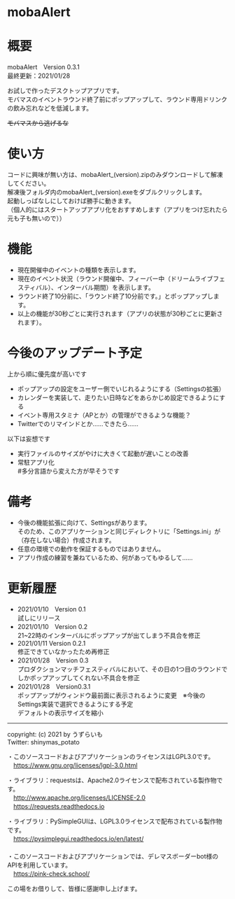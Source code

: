 # mobaAlert

# 概要
mobaAlert　Version 0.3.1  
最終更新：2021/01/28  
  
お試しで作ったデスクトップアプリです。  
モバマスのイベントラウンド終了前にポップアップして、ラウンド専用ドリンクの飲み忘れなどを低減します。
  
<s>モバマスから逃げるな</s>
  
  
# 使い方  
コードに興味が無い方は、mobaAlert_(version).zipのみダウンロードして解凍してください。  
解凍後フォルダ内のmobaAlert_(version).exeをダブルクリックします。  
起動しっぱなしにしておけば勝手に動きます。  
（個人的にはスタートアップアプリ化をおすすめします（アプリをつけ忘れたら元も子も無いので））  
  
# 機能
- 現在開催中のイベントの種類を表示します。  
- 現在のイベント状況（ラウンド開催中、フィーバー中（ドリームライブフェスティバル）、インターバル期間）を表示します。  
- ラウンド終了10分前に、「ラウンド終了10分前です。」とポップアップします。  
- 以上の機能が30秒ごとに実行されます（アプリの状態が30秒ごとに更新されます）。
  
# 今後のアップデート予定  
上から順に優先度が高いです  
- ポップアップの設定をユーザー側でいじれるようにする（Settingsの拡張） 
- カレンダーを実装して、走りたい日時などをあらかじめ設定できるようにする  
- イベント専用スタミナ（APとか）の管理ができるような機能？  
- Twitterでのリマインドとか……できたら……  
  
以下は妄想です  
- 実行ファイルのサイズがやけに大きくて起動が遅いことの改善  
- 常駐アプリ化  
#多分言語から変えた方が早そうです  
  
# 備考
- 今後の機能拡張に向けて、Settingsがあります。  
そのため、このアプリケーションと同じディレクトリに「Settings.ini」が（存在しない場合）作成されます。
- 任意の環境での動作を保証するものではありません。　　  
- アプリ作成の練習を兼ねているため、何があってもゆるして……  
  
# 更新履歴
- 2021/01/10　Version 0.1  
試しにリリース  
- 2021/01/10　Version 0.2  
21~22時のインターバルにポップアップが出てしまう不具合を修正  
- 2021/01/11 Version 0.2.1  
修正できていなかったため再修正  
- 2021/01/28　Version 0.3  
プロダクションマッチフェスティバルにおいて、その日の1つ目のラウンドでしかポップアップしてくれない不具合を修正  
- 2021/01/28　Version0.3.1  
ポップアップがウィンドウ最前面に表示されるように変更　※今後のSettings実装で選択できるようにする予定  
デフォルトの表示サイズを縮小  
  
---
copyright: (c) 2021 by うずらいも  
Twitter: shinymas_potato  
  
・このソースコードおよびアプリケーションのライセンスはLGPL3.0です。  
　https://www.gnu.org/licenses/lgpl-3.0.html   
  
  
・ライブラリ：requestsは、Apache2.0ライセンスで配布されている製作物です。  
　http://www.apache.org/licenses/LICENSE-2.0  
　https://requests.readthedocs.io  
  
・ライブラリ：PySimpleGUIは、LGPL3.0ライセンスで配布されている製作物です。  
　https://pysimplegui.readthedocs.io/en/latest/  
　  
・このソースコードおよびアプリケーションでは、デレマスボーダーbot様のAPIを利用しています。  
　https://pink-check.school/  
  
この場をお借りして、皆様に感謝申し上げます。
